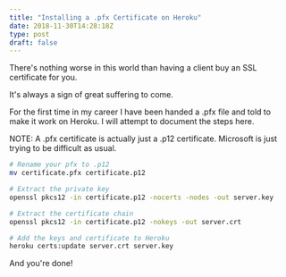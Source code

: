 ```yaml
---
title: "Installing a .pfx Certificate on Heroku"
date: 2018-11-30T14:28:18Z
type: post
draft: false
---
```


There's nothing worse in this world than having a client buy an SSL certificate for you.

It's always a sign of great suffering to come.

For the first time in my career I have been handed a .pfx file and told to make it work on Heroku. I will attempt to document the steps here.

NOTE: A .pfx certificate is actually just a .p12 certificate. Microsoft is just trying to be difficult as usual.

```bash
# Rename your pfx to .p12
mv certificate.pfx certificate.p12

# Extract the private key
openssl pkcs12 -in certificate.p12 -nocerts -nodes -out server.key

# Extract the certificate chain
openssl pkcs12 -in certificate.p12 -nokeys -out server.crt

# Add the keys and certificate to Heroku
heroku certs:update server.crt server.key
```

And you're done!
